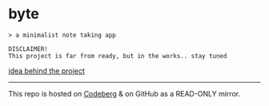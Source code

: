 # byte

```
> a minimalist note taking app
```

```
DISCLAIMER!
This project is far from ready, but in the works.. stay tuned
```

[idea behind the project](https://codeberg.org/polarhive/ideas/src/branch/main/byte.md)

---
This repo is hosted on [Codeberg](https://codeberg.org/polarhive/byte) & on GitHub as a READ-ONLY mirror.
